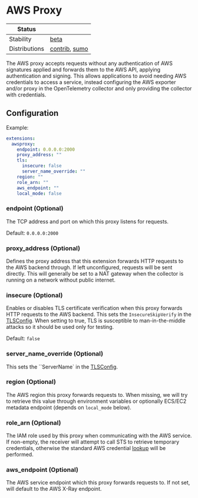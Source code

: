 # AWS Proxy
<!-- status autogenerated section -->
| Status        |           |
| ------------- |-----------|
| Stability     | [beta]  |
| Distributions | [contrib], [sumo] |

[beta]: https://github.com/open-telemetry/opentelemetry-collector#beta
[contrib]: https://github.com/open-telemetry/opentelemetry-collector-releases/tree/main/distributions/otelcol-contrib
[sumo]: https://github.com/SumoLogic/sumologic-otel-collector
<!-- end autogenerated section -->


The AWS proxy accepts requests without any authentication of AWS signatures applied and forwards them to the
AWS API, applying authentication and signing. This allows applications to avoid needing AWS credentials to access
a service, instead configuring the AWS exporter and/or proxy in the OpenTelemetry collector and only providing the
collector with credentials.

## Configuration

Example:

```yaml
extensions:
  awsproxy:
    endpoint: 0.0.0.0:2000
    proxy_address: ""
    tls:
      insecure: false
      server_name_override: ""
    region: ""
    role_arn: ""
    aws_endpoint: ""
    local_mode: false
```

### endpoint (Optional)
The TCP address and port on which this proxy listens for requests.

Default: `0.0.0.0:2000`

### proxy_address (Optional)
Defines the proxy address that this extension forwards HTTP requests to the AWS backend through. If left unconfigured, requests will be sent directly.
This will generally be set to a NAT gateway when the collector is running on a network without public internet.

### insecure (Optional)
Enables or disables TLS certificate verification when this proxy forwards HTTP requests to the AWS backend. This sets the `InsecureSkipVerify` in the [TLSConfig](https://godoc.org/crypto/tls#Config). When setting to true, TLS is susceptible to man-in-the-middle attacks so it should be used only for testing.

Default: `false`

### server_name_override (Optional)
This sets the ``ServerName` in the [TLSConfig](https://godoc.org/crypto/tls#Config).

### region (Optional)
The AWS region this proxy forwards requests to. When missing, we will try to retrieve this value through environment variables or optionally ECS/EC2 metadata endpoint (depends on `local_mode` below).

### role_arn (Optional)
The IAM role used by this proxy when communicating with the AWS service. If non-empty, the receiver will attempt to call STS to retrieve temporary credentials, otherwise the standard AWS credential [lookup](https://docs.aws.amazon.com/sdk-for-go/v1/developer-guide/configuring-sdk.html#specifying-credentials) will be performed.

### aws_endpoint (Optional)
The AWS service endpoint which this proxy forwards requests to. If not set, will default to the AWS X-Ray endpoint.

